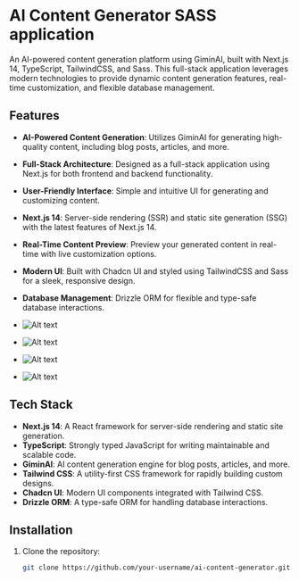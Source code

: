# AI Content Generator SASS application

An AI-powered content generation platform using GiminAI, built with Next.js 14, TypeScript, TailwindCSS, and Sass.
This full-stack application leverages modern technologies to provide dynamic content generation features, real-time customization, and flexible database management.

## Features

- **AI-Powered Content Generation**: Utilizes GiminAI for generating high-quality content, including blog posts, articles, and more.
- **Full-Stack Architecture**: Designed as a full-stack application using Next.js for both frontend and backend functionality.
- **User-Friendly Interface**: Simple and intuitive UI for generating and customizing content.
- **Next.js 14**: Server-side rendering (SSR) and static site generation (SSG) with the latest features of Next.js 14.
- **Real-Time Content Preview**: Preview your generated content in real-time with live customization options.
- **Modern UI**: Built with Chadcn UI and styled using TailwindCSS and Sass for a sleek, responsive design.
- **Database Management**: Drizzle ORM for flexible and type-safe database interactions.

- ![Alt text](https://res.cloudinary.com/dyv3dluov/image/upload/v1726836415/Home_malhgv.png)
- ![Alt text](https://res.cloudinary.com/dyv3dluov/image/upload/v1726836415/Dashboard_dy1oip.png)
- ![Alt text](https://res.cloudinary.com/dyv3dluov/image/upload/v1726836415/content1_twkdof.png)
- ![Alt text](https://res.cloudinary.com/dyv3dluov/image/upload/v1726836415/content2_zncfhp.png)

## Tech Stack

- **Next.js 14**: A React framework for server-side rendering and static site generation.
- **TypeScript**: Strongly typed JavaScript for writing maintainable and scalable code.
- **GiminAI**: AI content generation engine for blog posts, articles, and more.
- **Tailwind CSS**: A utility-first CSS framework for rapidly building custom designs.
- **Chadcn UI**: Modern UI components integrated with Tailwind CSS.
- **Drizzle ORM**: A type-safe ORM for handling database interactions.

## Installation

1. Clone the repository:

   ```bash
   git clone https://github.com/your-username/ai-content-generator.git
